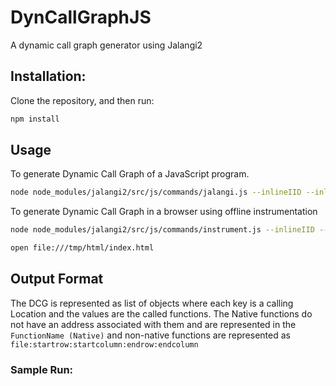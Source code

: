 # DynCallGraphJS
A dynamic call graph generator using Jalangi2


## Installation:
Clone the repository, and then run:

```bash
npm install
```
## Usage
To generate Dynamic Call Graph of a JavaScript program.
```bash
node node_modules/jalangi2/src/js/commands/jalangi.js --inlineIID --inlineSource --analysis DCG.js examples/example1.js
```
To generate Dynamic Call Graph in a browser using offline instrumentation
```bash
node node_modules/jalangi2/src/js/commands/instrument.js --inlineIID --inlineSource -i --inlineJalangi --analysis node_modules/jalangi2/src/js/sample_analyses/ChainedAnalyses.js --analysis node_modules/jalangi2/src/js/sample_analyses/dlint/Utils.js --analysis DCG.js --outputDir /tmp examples/html/

open file:///tmp/html/index.html
```
## Output Format
The DCG is represented as list of objects where each key is a calling Location and the values are the called functions. The Native functions do not have an address associated with them and are represented in the ``` FunctionName (Native) ``` and non-native functions are represented as ``` file:startrow:startcolumn:endrow:endcolumn ```

### Sample Run:


